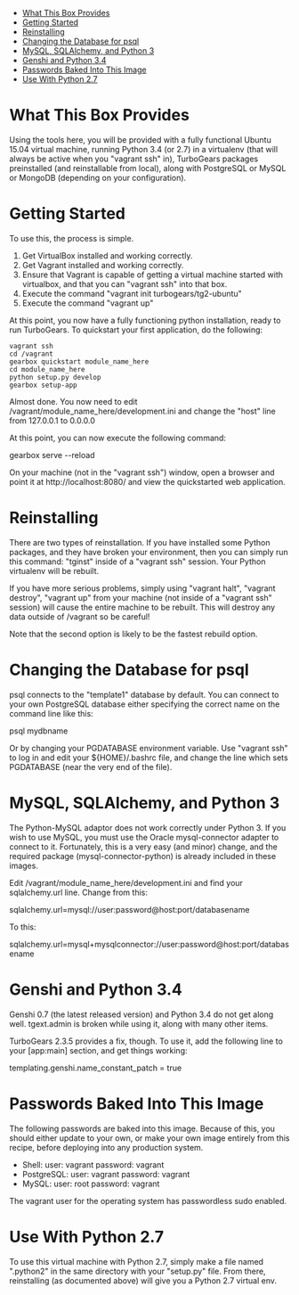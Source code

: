 * [What This Box Provides](#what-this-box-provides)
* [Getting Started](#getting-started)
* [Reinstalling](#reinstalling)
* [Changing the Database for psql](#changing-the-database-for-psql)
* [MySQL, SQLAlchemy, and Python 3](#mysql-sqlalchemy-and-python-3)
* [Genshi and Python 3.4](#genshi-and-python-34)
* [Passwords Baked Into This Image](#passwords-baked-into-this-image)
* [Use With Python 2.7](#use-with-python-27)

What This Box Provides
======================

Using the tools here, you will be provided with a fully functional
Ubuntu 15.04 virtual machine, running Python 3.4 (or 2.7) in a
virtualenv (that will always be active when you "vagrant ssh" in),
TurboGears packages preinstalled (and reinstallable from local), along
with PostgreSQL or MySQL or MongoDB (depending on your configuration).

Getting Started
===============

To use this, the process is simple.

1. Get VirtualBox installed and working correctly.
2. Get Vagrant installed and working correctly.
3. Ensure that Vagrant is capable of getting a virtual machine started
   with virtualbox, and that you can "vagrant ssh" into that box.
4. Execute the command "vagrant init turbogears/tg2-ubuntu"
5. Execute the command "vagrant up"

At this point, you now have a fully functioning python installation,
ready to run TurboGears. To quickstart your first application, do the
following:

    vagrant ssh
    cd /vagrant
    gearbox quickstart module_name_here
    cd module_name_here
    python setup.py develop
    gearbox setup-app

Almost done. You now need to edit
/vagrant/module_name_here/development.ini and change the "host" line
from 127.0.0.1 to 0.0.0.0

At this point, you can now execute the following command:

  gearbox serve --reload

On your machine (not in the "vagrant ssh") window, open a browser and
point it at http://localhost:8080/ and view the quickstarted web
application.

Reinstalling
============

There are two types of reinstallation. If you have installed some
Python packages, and they have broken your environment, then you can
simply run this command: "tginst" inside of a "vagrant ssh"
session. Your Python virtualenv will be rebuilt.

If you have more serious problems, simply using "vagrant halt",
"vagrant destroy", "vagrant up" from your machine (not inside of a
"vagrant ssh" session) will cause the entire machine to be
rebuilt. This will destroy any data outside of /vagrant so be careful!

Note that the second option is likely to be the fastest rebuild
option.

Changing the Database for psql
==============================

psql connects to the "template1" database by default. You can connect
to your own PostgreSQL database either specifying the correct name on
the command line like this:

psql mydbname

Or by changing your PGDATABASE environment variable. Use "vagrant ssh"
to log in and edit your ${HOME}/.bashrc file, and change the line
which sets PGDATABASE (near the very end of the file).

MySQL, SQLAlchemy, and Python 3
===============================

The Python-MySQL adaptor does not work correctly under Python 3. If
you wish to use MySQL, you must use the Oracle mysql-connector adapter
to connect to it. Fortunately, this is a very easy (and minor) change,
and the required package (mysql-connector-python) is already included
in these images.

Edit /vagrant/module_name_here/development.ini and find your
sqlalchemy.url line. Change from this:

   sqlalchemy.url=mysql://user:password@host:port/databasename

To this:

   sqlalchemy.url=mysql+mysqlconnector://user:password@host:port/databasename

Genshi and Python 3.4
=====================

Genshi 0.7 (the latest released version) and Python 3.4 do not get
along well. tgext.admin is broken while using it, along with many
other items.

TurboGears 2.3.5 provides a fix, though. To use it, add the following
line to your [app:main] section, and get things working:

templating.genshi.name_constant_patch = true

Passwords Baked Into This Image
===============================

The following passwords are baked into this image. Because of this,
you should either update to your own, or make your own image entirely
from this recipe, before deploying into any production system.

* Shell: user: vagrant password: vagrant
* PostgreSQL: user: vagrant password: vagrant
* MySQL: user: root password: vagrant

The vagrant user for the operating system has passwordless sudo enabled.

Use With Python 2.7
===================

To use this virtual machine with Python 2.7, simply make a file named
".python2" in the same directory with your "setup.py" file. From
there, reinstalling (as documented above) will give you a Python 2.7
virtual env.
